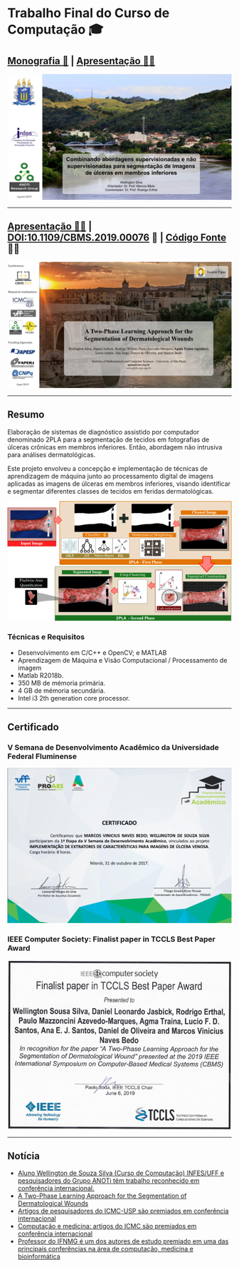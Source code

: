 # Trabalho Final do Curso de Computação :mortar_board:

## [Monografia :memo:](https://github.com/sswellington/trabalho-final-de-curso/blob/main/docs/monografia-min.pdf) | [Apresentação :man_teacher:](https://github.com/sswellington/trabalho-final-de-curso/blob/main/docs/apresentation.pdf)

<p align="center">
	<img src="img/tcc.png">
</p>

---
## [Apresentação :man_teacher:](https://github.com/sswellington/trabalho-final-de-curso/blob/main/docs/CBMS2019-2PLA.pdf) | [DOI:10.1109/CBMS.2019.00076](https://ieeexplore.ieee.org/document/8787493/) :notebook_with_decorative_cover: | [Código Fonte](https://github.com/sswellington/2PLA) :man_technologist:

<p align="center">
	<img src="img/cbms.png">
</p>

---

## Resumo 

Elaboração de sistemas de diagnóstico assistido por computador denominado 2PLA para a
segmentação de tecidos em fotografias de úlceras crônicas em membros inferiores. 
Então, abordagem não intrusiva para análises dermatológicas. 

Este projeto envolveu a concepção e implementação de técnicas de aprendizagem de máquina junto ao processamento digital de imagens aplicadas as imagens de úlceras em membros inferiores, visando identificar e segmentar diferentes classes de tecidos em feridas dermatológicas.

<p align="center">
	<img src="img/resume.png">
</p>

### Técnicas e Requisitos
* Desenvolvimento em C/C++ e OpenCV; e MATLAB
* Aprendizagem de Máquina e Visão Computacional / Processamento de imagem
* Matlab R2018b.
* 350 MB de mémoria primária.
* 4 GB de mémoria secundária.
* Intel i3 2th generation core processor.

---

## Certificado

### V Semana de Desenvolvimento Acadêmico da Universidade Federal Fluminense
<p align="center">
	<img src="img/des_acad.png">
</p>

### IEEE Computer Society: Finalist paper in TCCLS Best Paper Award 
<p align="center">
	<img src="img/ieee.png">
</p>

---
## Notícia
* [Aluno Wellington de Souza Silva (Curso de Computação) INFES/UFF e pesquisadores do Grupo ANOTi têm trabalho reconhecido em conferência internacional.](http://infes.uff.br/aluno-do-infes-uff-e-pesquisadores-do-grupo-anoti-tem-trabalho-reconhecido-em-conferencia-internacional-aluno-wellington-de-souza-silva-do-curso-de-computacao-do-infes-uff-foi-premiado-como-finalist/)
* [A Two-Phase Learning Approach for the Segmentation of Dermatological Wounds](https://www.computer.org/csdl/proceedings-article/cbms/2019/228600a343/1cdO0qLxGvK)
* [Artigos de pesquisadores do ICMC-USP são premiados em conferência internacional](https://agencia.fapesp.br/artigos-de-pesquisadores-do-icmc-usp-sao-premiados-em-conferencia-internacional/31134/)
* [Computação e medicina: artigos do ICMC são premiados em conferência internacional](https://icmc.usp.br/noticias/4404-computacao-e-medicina-artigos-do-icmc-sao-premiados-em-conferencia-internacional)
* [Professor do IFNMG é um dos autores de estudo premiado em uma das principais conferências na área de computação, medicina e bioinformática](https://www.ifnmg.edu.br/mais-noticias-portal/492-portal-noticias-2019/21351-professor-do-ifnmg-e-um-dos-autores-de-estudo-premiado-em-uma-das-principais-conferencias-na-area-de-computacao-medicina-e-bioinformatica)
